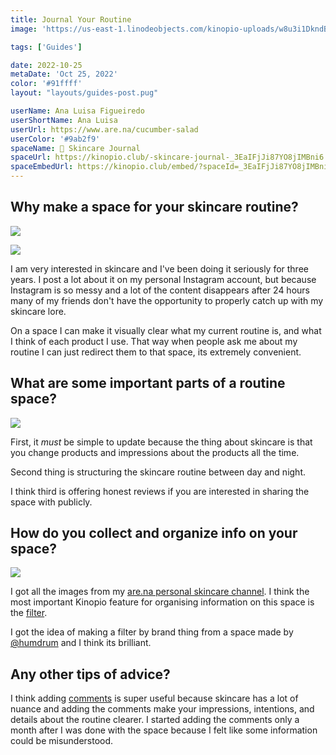 ```yaml
---
title: Journal Your Routine
image: 'https://us-east-1.linodeobjects.com/kinopio-uploads/w8u3i1DkndBjZK_zTrcMx/original-ec2a9485be78ff188621d5f74b4596e5.gif'

tags: ['Guides']

date: 2022-10-25
metaDate: 'Oct 25, 2022'
color: '#91ffff'
layout: "layouts/guides-post.pug"

userName: Ana Luisa Figueiredo
userShortName: Ana Luisa
userUrl: https://www.are.na/cucumber-salad
userColor: '#9ab2f9'
spaceName: 🧴 Skincare Journal
spaceUrl: https://kinopio.club/-skincare-journal-_3EaIFjJi87YO8jIMBni6
spaceEmbedUrl: https://kinopio.club/embed/?spaceId=_3EaIFjJi87YO8jIMBni6&zoom=50
---
```


## Why make a space for your skincare routine?

![](https://help.kinopio.club/assets/posts/guides/routine-1.png)

![](https://help.kinopio.club/assets/posts/guides/routine-2.png)

I am very interested in skincare and I've been doing it seriously for three years. I post a lot about it on my personal Instagram account, but because Instagram is so messy and a lot of the content disappears after 24 hours many of my friends don't have the opportunity to properly catch up with my skincare lore.

On a space I can make it visually clear what my current routine is, and what I think of each product I use. That way when people ask me about my routine I can just redirect them to that space, its extremely convenient.

## What are some important parts of a routine space?

<img src="https://help.kinopio.club/assets/posts/guides/routine-4.png" class="">

First, it _must_ be simple to update because the thing about skincare is that you change products and impressions about the products all the time.

Second thing is structuring the skincare routine between day and night.

I think third is offering honest reviews if you are interested in sharing the space with publicly.


## How do you collect and organize info on your space?

<img src="https://help.kinopio.club/assets/posts/guides/routine-5.png" class="wide">

I got all the images from my [are.na personal skincare channel](https://www.are.na/cucumber-salad). I think the most important Kinopio feature for organising information on this space is the [filter](/posts/filters/).

I got the idea of making a filter by brand thing from a space made by [@humdrum](https://kinopio.club/-the-central-hub-nTfUzCV1vnLedTHiWGWcE) and I think its brilliant.

## Any other tips of advice?

I think adding [comments](/posts/commenting/) is super useful because skincare has a lot of nuance and adding the comments make your impressions, intentions, and details about the routine clearer. I started adding the comments only a month after I was done with the space because I felt like some information could be misunderstood.
